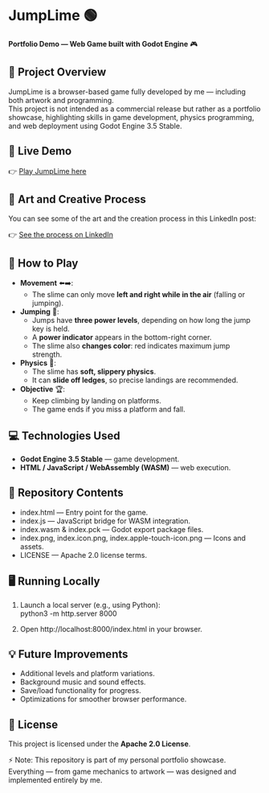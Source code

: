 # **JumpLime 🟢**

**Portfolio Demo — Web Game built with Godot Engine** 🎮

## **📝 Project Overview**

JumpLime is a browser-based game fully developed by me — including both artwork and programming.  
This project is not intended as a commercial release but rather as a portfolio showcase, highlighting skills in game development, physics programming, and web deployment using Godot Engine 3.5 Stable.

## **🚀 Live Demo**

👉 [Play JumpLime here](https://stevemanchado.github.io/JumpLime/)

## **🎨 Art and Creative Process**

You can see some of the art and the creation process in this LinkedIn post:

👉 [See the process on LinkedIn](https://www.linkedin.com/posts/stevemanchado_hi-this-is-one-of-my-most-recent-web-game-activity-7178561772574932992-NUHJ)

## **👾 How to Play**

* **Movement** ⬅️➡️:  
  * The slime can only move **left and right while in the air** (falling or jumping).  
* **Jumping** 🔼:  
  * Jumps have **three power levels**, depending on how long the jump key is held.  
  * A **power indicator** appears in the bottom-right corner.  
  * The slime also **changes color**: red indicates maximum jump strength.  
* **Physics** 🧪:  
  * The slime has **soft, slippery physics**.  
  * It can **slide off ledges**, so precise landings are recommended.  
* **Objective** 🏆:  
  * Keep climbing by landing on platforms.  
  * The game ends if you miss a platform and fall.

## **💻 Technologies Used**

* **Godot Engine 3.5 Stable** — game development.  
* **HTML / JavaScript / WebAssembly (WASM)** — web execution.

## **📂 Repository Contents**

* index.html — Entry point for the game.  
* index.js — JavaScript bridge for WASM integration.  
* index.wasm & index.pck — Godot export package files.  
* index.png, index.icon.png, index.apple-touch-icon.png — Icons and assets.  
* LICENSE — Apache 2.0 license terms.

## **🖥️ Running Locally**

1. Launch a local server (e.g., using Python):  
   python3 \-m http.server 8000

2. Open http://localhost:8000/index.html in your browser.

## **💡 Future Improvements**

* Additional levels and platform variations.  
* Background music and sound effects.  
* Save/load functionality for progress.  
* Optimizations for smoother browser performance.

## **📜 License**

This project is licensed under the **Apache 2.0 License**.

⚡ Note: This repository is part of my personal portfolio showcase.  
Everything — from game mechanics to artwork — was designed and implemented entirely by me.
